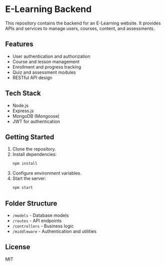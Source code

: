 # E-Learning Backend

This repository contains the backend for an E-Learning website. It provides APIs and services to manage users, courses, content, and assessments.

## Features

- User authentication and authorization
- Course and lesson management
- Enrollment and progress tracking
- Quiz and assessment modules
- RESTful API design

## Tech Stack

- Node.js
- Express.js
- MongoDB (Mongoose)
- JWT for authentication

## Getting Started

1. Clone the repository.
2. Install dependencies:  
    ```bash
    npm install
    ```
3. Configure environment variables.
4. Start the server:  
    ```bash
    npm start
    ```

## Folder Structure

- `/models` - Database models
- `/routes` - API endpoints
- `/controllers` - Business logic
- `/middleware` - Authentication and utilities

## License

MIT